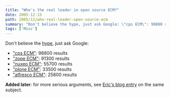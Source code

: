 ```yaml
---
title: "Who's the real leader in open source ECM?"
date: 2005-12-15
path: 2005/12/who-real-leader-open-source-ecm
summary: "Don't believe the hype, just ask Google: \"cps ECM\": 98800 results \"zope ECM\": 91300 results \"nuxeo ECM\": 55700 results \"plone ECM\": 33500 results \"alfresco ECM\": 25800 results Added later: for more serious arguments, see Eric's blog entry on the same subject."
tags: ['Misc']
---
```


<p>
Don't believe the <a href="http://www.tmcnet.com/usubmit/-alfresco-named-winner-5th-annual-econtent-100-awards-/2005/dec/1223208.htm">hype</a>, just ask Google:
</p><ul><li><a href="http://www.google.fr/search?num=50&amp;hs=OgV&amp;hl=fr&amp;client=firefox&amp;rls=org.mozilla%3Aen-US%3Aunofficial&amp;q=cps+ecm&amp;btnG=Rechercher&amp;meta=">"cps ECM"</a>: 98800 results</li>

<li><a href="http://www.google.fr/search?num=50&amp;hs=OgV&amp;hl=fr&amp;client=firefox&amp;rls=org.mozilla%3Aen-US%3Aunofficial&amp;q=zope+ecm&amp;btnG=Rechercher&amp;meta=">"zope ECM"</a>: 91300 results</li>

<li><a href="http://www.google.fr/search?num=50&amp;hs=OgV&amp;hl=fr&amp;client=firefox&amp;rls=org.mozilla%3Aen-US%3Aunofficial&amp;q=nuxeo+ecm&amp;btnG=Rechercher&amp;meta=">"nuxeo ECM"</a>: 55700 results</li>


<li><a href="http://www.google.fr/search?num=50&amp;hs=OgV&amp;hl=fr&amp;client=firefox&amp;rls=org.mozilla%3Aen-US%3Aunofficial&amp;q=plone+ecm&amp;btnG=Rechercher&amp;meta=">"plone ECM"</a>: 33500 results</li>

<li><a href="http://www.google.fr/search?num=50&amp;hs=OgV&amp;hl=fr&amp;client=firefox&amp;rls=org.mozilla%3Aen-US%3Aunofficial&amp;q=alfresco+ecm&amp;btnG=Rechercher&amp;meta=">"alfresco ECM"</a>: 25800 results</li>

</ul><p>
<b>Added later</b>: for more serious arguments, see <a href="http://blogs.nuxeo.com/sections/blogs/eric_barroca/2005_12_07_open-source-ecm-now">Eric's blog entry</a> on the same subject.
</p> 


